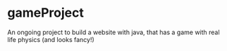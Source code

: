 # gameProject
An ongoing project to build a website with java, that has a game with real life physics (and looks fancy!)
